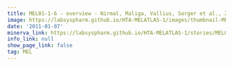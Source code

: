 ```yaml
---
title: MEL01-1-6 - overview - Nirmal, Maliga, Vallius, Sorger et al., 2021
image: https://labsyspharm.github.io/HTA-MELATLAS-1/images/thumbnail-MEL01-1-6-overview.jpg
date: '2011-01-07'
minerva_link: https://labsyspharm.github.io/HTA-MELATLAS-1/stories/MEL01-1-6-overview.html
info_link: null
show_page_link: false
tag: MEL
---
```

